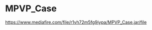# MPVP_Case
https://www.mediafire.com/file/r1vh72m5fg9iypa/MPVP_Case.jar/file

<blockquote class="imgur-embed-pub" lang="en" data-id="a/2S8qu8Z" data-context="false" ><a href="//imgur.com/a/2S8qu8Z"></a></blockquote><script async src="//s.imgur.com/min/embed.js" charset="utf-8"></script>

